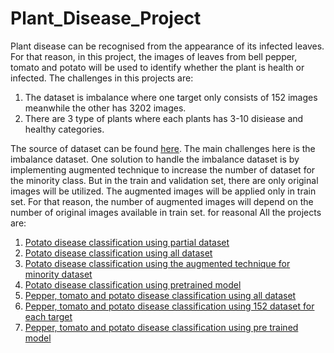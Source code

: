 # Plant_Disease_Project

Plant disease can be recognised from the appearance of its infected leaves. For that reason, in this project, the images of leaves from bell pepper, tomato and potato will be used to identify whether the plant is health or infected. The challenges in this projects are:
1. The dataset is imbalance where one target only consists of 152 images meanwhile the other has 3202 images.
2. There are 3 type of plants where each plants has 3-10 disiease and healthy categories.

The source of dataset can be found [here](https://www.kaggle.com/datasets/arjuntejaswi/plant-village). The main challenges here is the imbalance dataset. One solution to handle the imbalance dataset is by implementing augmented technique to increase the number of dataset for the minority class. But in the train and validation set, there are only original images will be utilized. The augmented images will be applied only in train set. For that reason, the number of augmented images will depend on the number of original images available in train set. for reasonal All the projects are:
1. [Potato disease classification using partial dataset](https://github.com/imdwipayana/Plant_Disease_Project/blob/main/potatoes_disease_CNN.ipynb)
2. [Potato disease classification using all dataset](https://github.com/imdwipayana/Plant_Disease_Project/blob/main/potatoe_disease_CNN_full_dataset.ipynb)
3. [Potato disease classification using the augmented technique for minority dataset](https://github.com/imdwipayana/Plant_Disease_Project/blob/main/potato_disease_augmented.ipynb)
4. [Potato disease classification using pretrained model](https://github.com/imdwipayana/Plant_Disease_Project/blob/main/potato_disease_pre_trained_model.ipynb)
5. [Pepper, tomato and potato disease classification using all dataset](https://github.com/imdwipayana/Plant_Disease_Project/blob/main/all_diseases_all_dataset.ipynb)
6. [Pepper, tomato and potato disease classification using 152 dataset for each target](https://github.com/imdwipayana/Plant_Disease_Project/blob/main/all_disease_152_Images.ipynb)
7. [Pepper, tomato and potato disease classification using pre trained model](https://github.com/imdwipayana/Plant_Disease_Project/blob/main/all_plant_diseases_pretrained_model.ipynb)
